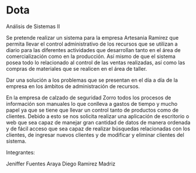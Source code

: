 # Dota
Análisis de Sistemas II

Se pretende realizar un sistema para la empresa Artesania Ramirez que permita llevar el control administrativo de los recursos que se utilizan a diario para las diferentes actividades que desarrollan tanto en el área de comercialización como en la producción. Así mismo de que el sistema posea todo lo relacionado al control de las ventas realizadas, así como las compras de materiales que se realicen en el área de taller. 

Dar una solución a los problemas que se presentan en el día a día de la empresa en los ámbitos de administración de recursos.

En la empresa de calzado de seguridad Zorro todos los procesos de información son manuales lo que conlleva a gastos de tiempo y mucho papel ya que se tiene que llevar un control tanto de productos como de clientes. Debido a esto se nos solicita realizar una aplicación de escritorio o web que sea capaz de manejar gran cantidad de datos de manera ordenada y de fácil acceso que sea capaz de realizar búsquedas relacionadas con los clientes, de ingresar nuevos clientes y de modificar y eliminar clientes del sistema. 

Integrantes:

Jeniffer Fuentes Araya
Diego Ramirez Madriz


